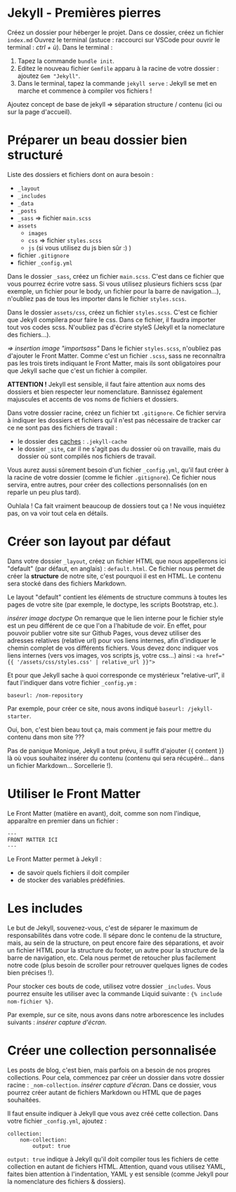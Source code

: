 # Jekyll - Premières pierres

Créez un dossier pour héberger le projet. Dans ce dossier, créez un fichier `index.md`
Ouvrez le terminal (astuce : raccourci sur VSCode pour ouvrir le terminal : *ctrl + ù*).
Dans le terminal :
1. Tapez la commande `bundle init`.
2. Editez le nouveau fichier `Gemfile` apparu à la racine de votre dossier : ajoutez `Gem "Jekyll"`.
3. Dans le terminal, tapez la commande `jekyll serve` : Jekyll se met en marche et commence à compiler vos fichiers !

Ajoutez concept de base de jekyll => séparation structure / contenu (ici ou sur la page d'accueil).

# Préparer un beau dossier bien structuré
Liste des dossiers et fichiers dont on aura besoin :
- `_layout`
- `_includes`
- `_data`
- `_posts`
- `_sass` => fichier `main.scss`
- `assets`
    - `images`
    - `css` => fichier `styles.scss`
    - `js` (si vous utilisez du js bien sûr :) )
- fichier `.gitignore`
- fichier `_config.yml`

Dans le dossier `_sass`, créez un fichier `main.scss`. C'est dans ce fichier que vous pourrez écrire votre sass. Si vous utilisez plusieurs fichiers scss (par exemple, un fichier pour le body, un fichier pour la barre de navigation...), n'oubliez pas de tous les importer dans le fichier `styles.scss`.

Dans le dossier `assets/css`, créez un fichier `styles.scss`. C'est ce fichier que Jekyll compilera pour faire le css. Dans ce fichier, il faudra importer tout vos codes scss. N'oubliez pas d'écrire styleS (Jekyll et la nomeclature des fichiers...).

*=> insertion image "importsass"*
Dans le fichier `styles.scss`, n'oubliez pas d'ajouter le Front Matter. Comme c'est un fichier `.scss`, sass ne reconnaîtra pas les trois tirets indiquant le Front Matter, mais ils sont obligatoires pour que Jekyll sache que c'est un fichier à compiler.

**ATTENTION !** Jekyll est sensible, il faut faire attention aux noms des dossiers et bien respecter leur nomenclature. Bannissez également majuscules et accents de vos noms de fichiers et dossiers.

Dans votre dossier racine, créez un fichier txt `.gitignore`. Ce fichier servira à indiquer les dossiers et fichiers qu'il n'est pas nécessaire de tracker car ce ne sont pas des fichiers de travail :
- le dossier des [caches](https://www.youtube.com/watch?v=XoDY9vFAaG8) : `.jekyll-cache`
- le dossier `_site`, car il ne s'agit pas du dossier où on travaille, mais du dossier où sont compilés nos fichiers de travail.

Vous aurez aussi sûrement besoin d'un fichier `_config.yml`, qu'il faut créer à la racine de votre dossier (comme le fichier `.gitignore`). Ce fichier nous servira, entre autres, pour créer des collections personnalisés (on en reparle un peu plus tard).

Ouhlala ! Ca fait vraiment beaucoup de dossiers tout ça ! Ne vous inquiétez pas, on va voir tout cela en détails.


# Créer son layout par défaut
Dans votre dossier `_layout`, créez un fichier HTML que nous appellerons ici "default" (par défaut, en anglais) : `default.html`.
Ce fichier nous permet de créer la **structure** de notre site, c'est pourquoi il est en HTML. Le contenu sera stocké dans des fichiers Markdown.

Le layout "default" contient les éléments de structure communs à toutes les pages de votre site (par exemple, le doctype, les scripts Bootstrap, etc.). 

*insérer image doctype*
On remarque que le lien interne pour le fichier style est un peu différent de ce que l'on a l'habitude de voir. En effet, pour pouvoir publier votre site sur Github Pages, vous devez utiliser des adresses relatives (relative url) pour vos liens internes, afin d'indiquer le chemin complet de vos différents fichiers. 
Vous devez donc indiquer vos liens internes (vers vos images, vos scripts js, votre css...) ainsi :
`<a href="{{ '/assets/css/styles.css' | relative_url }}">`

Et pour que Jekyll sache à quoi corresponde ce mystérieux "relative-url", il faut l'indiquer dans votre fichier `_config.ym` : 
``` 
baseurl: /nom-repository
```  

Par exemple, pour créer ce site, nous avons indiqué `baseurl: /jekyll-starter`.

Oui, bon, c'est bien beau tout ça, mais comment je fais pour mettre du contenu dans mon site ???

Pas de panique Monique, Jekyll a tout prévu, il suffit d'ajouter {{ content }} là où vous souhaitez insérer du contenu (contenu qui sera récupéré... dans un fichier Markdown... Sorcellerie !).

# Utiliser le Front Matter
Le Front Matter (matière en avant), doit, comme son nom l'indique, apparaître en premier dans un fichier : 
``` 
---
FRONT MATTER ICI
--- 
```
Le Front Matter permet à Jekyll :
- de savoir quels fichiers il doit compiler
- de stocker des variables prédéfinies.

# Les includes
Le but de Jekyll, souvenez-vous, c'est de séparer le maximum de responsabilités dans votre code. Il sépare donc le contenu de la structure, mais, au sein de la structure, on peut encore faire des séparations, et avoir un fichier HTML pour la structure du footer, un autre pour la structure de la barre de navigation, etc. Cela nous permet de retoucher plus facilement notre code (plus besoin de scroller pour retrouver quelques lignes de codes bien précises !).

Pour stocker ces bouts de code, utilisez votre dossier `_includes`. Vous pourrez ensuite les utiliser avec la commande Liquid suivante : `{% include nom-fichier %}`.

Par exemple, sur ce site, nous avons dans notre arborescence les includes suivants :
*insérer capture d'écran*.

# Créer une collection personnalisée
Les posts de blog, c'est bien, mais parfois on a besoin de nos propres collections.
Pour cela, commencez par créer un dossier dans votre dossier racine : `_nom-collection`.
*insérer capture d'écran*.
Dans ce dossier, vous pourrez créer autant de fichiers Markdown ou HTML que de pages souhaitées.

Il faut ensuite indiquer à Jekyll que vous avez créé cette collection. Dans votre fichier `_config.yml`, ajoutez :
``` 
collection:
    nom-collection:
        output: true
``` 

`output: true` indique à Jekyll qu'il doit compiler tous les fichiers de cette collection en autant de fichiers HTML.
Attention, quand vous utilisez YAML, faites bien attention à l'indentation, YAML y est sensible (comme Jekyll pour la nomenclature des fichiers & dossiers).

